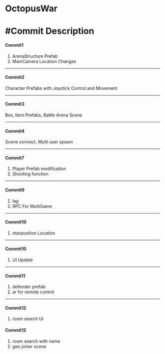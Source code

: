 # OctopusWar




#Commit Description
=======================
#### Commit1 
1. ArenaStructure Prefab
2. MainCamera Location Changes

-----------------------
#### Commit2 
Character Prefabs with Joystick Control and Movement

-----------------------
#### Commit3
Box, Item Prefabs, Battle Arena Scene

-----------------------
#### Commit4
Scene connect, Multi user spawn

-----------------------
#### Commit7
1. Player Prefab modification
2. Shooting function

-----------------------
#### Commit9
1. lag
2. RPC For MultiGame

-----------------------
#### Commit10
1. starposition Location

-----------------------
#### Commit10
1. UI Update

-----------------------
#### Commit11
1. defender prefab
2. ar for remote control

-----------------------
#### Commit12
1. room search UI

#### Commit12
1. room search with name
2. geo joiner scene
